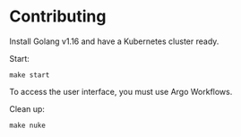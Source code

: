 # Contributing

Install Golang v1.16 and have a Kubernetes cluster ready.

Start:

```
make start
```

To access the user interface, you must use Argo Workflows. 

Clean up:

```
make nuke
```